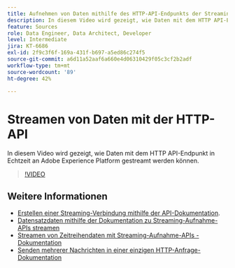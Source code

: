 ```yaml
---
title: Aufnehmen von Daten mithilfe des HTTP-API-Endpunkts der Streaming-Verbindung
description: In diesem Video wird gezeigt, wie Daten mit dem HTTP API-Endpunkt in Echtzeit an Adobe Experience Platform gestreamt werden können.
feature: Sources
role: Data Engineer, Data Architect, Developer
level: Intermediate
jira: KT-6686
exl-id: 2f9c3f6f-169a-431f-b697-a5ed86c274f5
source-git-commit: a6d11a52aaf6a660e4d06310429f05c3cf2b2adf
workflow-type: tm+mt
source-wordcount: '89'
ht-degree: 42%

---
```


# Streamen von Daten mit der HTTP-API

In diesem Video wird gezeigt, wie Daten mit dem HTTP API-Endpunkt in Echtzeit an Adobe Experience Platform gestreamt werden können.

>[!VIDEO](https://video.tv.adobe.com/v/331028?learn=on&enablevpops)

## Weitere Informationen

* [Erstellen einer Streaming-Verbindung mithilfe der API-Dokumentation](https://experienceleague.adobe.com/docs/experience-platform/sources/api-tutorials/create/streaming/http.html).
* [Datensatzdaten mithilfe der Dokumentation zu Streaming-Aufnahme-APIs streamen](https://experienceleague.adobe.com/docs/experience-platform/ingestion/tutorials/streaming-record-data.html)
* [Streamen von Zeitreihendaten mit Streaming-Aufnahme-APIs - Dokumentation](https://experienceleague.adobe.com/docs/experience-platform/ingestion/tutorials/streaming-time-series-data.html)
* [Senden mehrerer Nachrichten in einer einzigen HTTP-Anfrage-Dokumentation](https://experienceleague.adobe.com/docs/experience-platform/ingestion/tutorials/streaming-multiple-messages.html)
